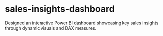 # sales-insights-dashboard
Designed an interactive Power BI dashboard showcasing key sales insights through dynamic visuals and DAX measures.
